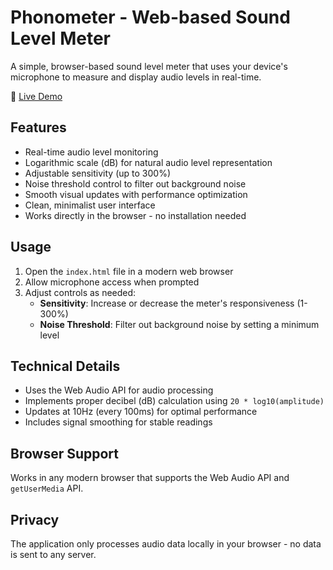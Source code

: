 # Phonometer - Web-based Sound Level Meter

A simple, browser-based sound level meter that uses your device's microphone to measure and display audio levels in real-time.

🔴 [Live Demo](https://YOUR_USERNAME.github.io/phonometer/)

## Features

- Real-time audio level monitoring
- Logarithmic scale (dB) for natural audio level representation
- Adjustable sensitivity (up to 300%)
- Noise threshold control to filter out background noise
- Smooth visual updates with performance optimization
- Clean, minimalist user interface
- Works directly in the browser - no installation needed

## Usage

1. Open the `index.html` file in a modern web browser
2. Allow microphone access when prompted
3. Adjust controls as needed:
   - **Sensitivity**: Increase or decrease the meter's responsiveness (1-300%)
   - **Noise Threshold**: Filter out background noise by setting a minimum level

## Technical Details

- Uses the Web Audio API for audio processing
- Implements proper decibel (dB) calculation using `20 * log10(amplitude)`
- Updates at 10Hz (every 100ms) for optimal performance
- Includes signal smoothing for stable readings

## Browser Support

Works in any modern browser that supports the Web Audio API and `getUserMedia` API.

## Privacy

The application only processes audio data locally in your browser - no data is sent to any server. 